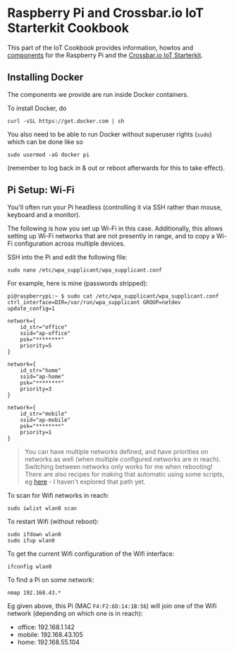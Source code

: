 # Raspberry Pi and Crossbar.io IoT Starterkit Cookbook

This part of the IoT Cookbook provides information, howtos and [components](components) for the Raspberry Pi and the [Crossbar.io IoT Starterkit](http://crossbario.com/lab/crossbar-iot-starterkit/).


## Installing Docker

The components we provide are run inside Docker containers.

To install Docker, do

```console
curl -sSL https://get.docker.com | sh
```

You also need to be able to run Docker without superuser rights (`sudo`) which can be done like so

```console
sudo usermod -aG docker pi
```

(remember to log back in & out or reboot afterwards for this to take effect).



## Pi Setup: Wi-Fi

You'll often run your Pi headless (controlling it via SSH rather than mouse, keyboard and a monitor).

The following is how you set up Wi-Fi in this case. Additionally, this allows setting up Wi-Fi networks that are not presently in range, and to copy a Wi-Fi configuration across multiple devices.

SSH into the Pi and edit the following file:

```console
sudo nano /etc/wpa_supplicant/wpa_supplicant.conf
```

For example, here is mine (passwords stripped):

```console
pi@raspberrypi:~ $ sudo cat /etc/wpa_supplicant/wpa_supplicant.conf
ctrl_interface=DIR=/var/run/wpa_supplicant GROUP=netdev
update_config=1

network={
    id_str="office"
    ssid="ap-office"
    psk="********"
    priority=5
}

network={
    id_str="home"
    ssid="ap-home"
    psk="********"
    priority=3
}

network={
    id_str="mobile"
    ssid="ap-mobile"
    psk="********"
    priority=1
}
```

> You can have multiple networks defined, and have priorities on networks as well (when multiple configured networks are in reach). Switching between networks only works for me when rebooting! There are also recipes for making that automatic using some scripts, eg [here](http://raspberrypi.stackexchange.com/questions/11631/how-to-setup-multiple-wifi-networks) - I haven't explored that path yet.

To scan for Wifi networks in reach:

```console
sudo iwlist wlan0 scan
```

To restart Wifi (without reboot):

```console
sudo ifdown wlan0
sudo ifup wlan0
```

To get the current Wifi configuration of the Wifi interface:

```console
ifconfig wlan0
```

To find a Pi on some network:

```console
nmap 192.168.43.*
```

Eg given above, this Pi (MAC `F4:F2:6D:14:1B:56`) will join one of the Wifi network (depending on which one is in reach):

* office: 192.168.1.142
* mobile: 192.168.43.105
* home: 192.168.55.104

